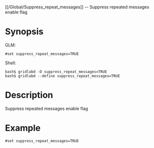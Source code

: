 [[/Global/Suppress_repeat_messages]] -- Suppress repeated messages enable flag

# Synopsis
GLM:
~~~
#set suppress_repeat_messages=TRUE
~~~
Shell:
~~~
bash$ gridlabd -D suppress_repeat_messages=TRUE
bash$ gridlabd --define suppress_repeat_messages=TRUE
~~~

# Description

Suppress repeated messages enable flag

# Example

~~~
#set suppress_repeat_messages=TRUE
~~~
